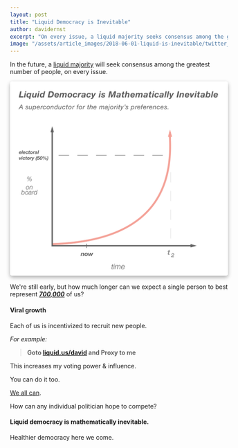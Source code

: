 ```yaml
---
layout: post
title: "Liquid Democracy is Inevitable"
author: davidernst
excerpt: "On every issue, a liquid majority seeks consensus among the greatest number of people. This makes liquid democracy a mathematical inevitability."
image: "/assets/article_images/2018-06-01-liquid-is-inevitable/twitter_large.png"
---
```


In the future, a [liquid majority](/2016/09/21/what-is-liquid-democracy/) will seek consensus among the greatest number of people, on every issue.

<a href="/assets/article_images/2018-06-01-liquid-is-inevitable/LD_is_Inevitable.png" target="_blank"><img src="/assets/article_images/2018-06-01-liquid-is-inevitable/LD_is_Inevitable.png" style="box-shadow: 0px 4px 10px #00000054; border-radius: 5px;" /></a>

We're still early, but how much longer can we expect a single person to best represent [***700,000***](/2017/04/11/lets-end-hotdog-worship-in-america/) of us?

#### Viral growth

Each of us is incentivized to recruit new people.

*For example:*

> **Goto [liquid.us/david](https://liquid.us/david) and Proxy to me**

This increases my voting power & influence.

You can do it too.

[We all can](https://liquid.us/join).

How can any individual politician hope to compete?

#### Liquid democracy is mathematically inevitable.

Healthier democracy here we come.
